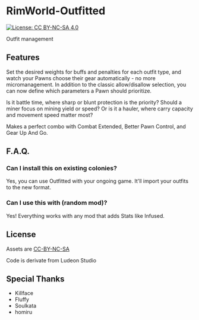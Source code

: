 # RimWorld-Outfitted

[![License: CC BY-NC-SA 4.0](https://img.shields.io/badge/License-CC%20BY--NC--SA%204.0-blue.svg)](http://creativecommons.org/licenses/by-nc-sa/4.0/)

Outfit management

## Features
Set the desired weights for buffs and penalties for each outfit type, and watch your Pawns choose their gear automatically - no more micromanagement.
In addition to the classic allow/disallow selection, you can now define which parameters a Pawn should prioritize.

Is it battle time, where sharp or blunt protection is the priority?
Should a miner focus on mining yield or speed?
Or is it a hauler, where carry capacity and movement speed matter most?
	
Makes a perfect combo with Combat Extended, Better Pawn Control, and Gear Up And Go.

## F.A.Q.
### Can I install this on existing colonies?
Yes, you can use Outfitted with your ongoing game. It'll import your outfits to the new format.
### Can I use this with (random mod)?
Yes! Everything works with any mod that adds Stats like Infused.

## License
Assets are [CC-BY-NC-SA](https://creativecommons.org/licenses/by-nc-sa/4.0/)

Code is derivate from Ludeon Studio

## Special Thanks
- Killface
- Fluffy
- Soulkata
- homiru

